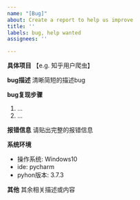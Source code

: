 ```yaml
---
name: "[Bug]"
about: Create a report to help us improve
title: ''
labels: bug, help wanted
assignees: ''

---
```


**具体项目**
【e.g. 知乎用户爬虫】

**bug描述**
清晰简短的描述bug

**bug复现步骤**
1. ...
2. ...

**报错信息**
请贴出完整的报错信息

**系统环境**
 - 操作系统: Windows10
 - ide: pycharm
 - pyhon版本: 3.7.3

**其他**
其余相关描述或内容

